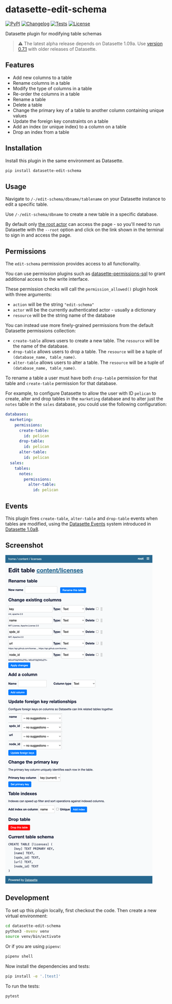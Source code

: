 # datasette-edit-schema

[![PyPI](https://img.shields.io/pypi/v/datasette-edit-schema.svg)](https://pypi.org/project/datasette-edit-schema/)
[![Changelog](https://img.shields.io/github/v/release/simonw/datasette-edit-schema?include_prereleases&label=changelog)](https://github.com/simonw/datasette-edit-schema/releases)
[![Tests](https://github.com/simonw/datasette-edit-schema/workflows/Test/badge.svg)](https://github.com/simonw/datasette-edit-schema/actions?query=workflow%3ATest)
[![License](https://img.shields.io/badge/license-Apache%202.0-blue.svg)](https://github.com/simonw/datasette-edit-schema/blob/master/LICENSE)

Datasette plugin for modifying table schemas

> :warning: The latest alpha release depends on Datasette 1.09a. Use [version 0.7.1](https://github.com/simonw/datasette-edit-schema/blob/0.7.1/README.md) with older releases of Datasette.

## Features

* Add new columns to a table
* Rename columns in a table
* Modify the type of columns in a table
* Re-order the columns in a table
* Rename a table
* Delete a table
* Change the primary key of a table to another column containing unique values
* Update the foreign key constraints on a table
* Add an index (or unique index) to a column on a table
* Drop an index from a table

## Installation

Install this plugin in the same environment as Datasette.
```bash
pip install datasette-edit-schema
```
## Usage

Navigate to `/-/edit-schema/dbname/tablename` on your Datasette instance to edit a specific table.

Use `/-/edit-schema/dbname` to create a new table in a specific database.

By default only [the root actor](https://datasette.readthedocs.io/en/stable/authentication.html#using-the-root-actor) can access the page - so you'll need to run Datasette with the `--root` option and click on the link shown in the terminal to sign in and access the page.

## Permissions

The `edit-schema` permission provides access to all functionality.

You can use permission plugins such as [datasette-permissions-sql](https://github.com/simonw/datasette-permissions-sql) to grant additional access to the write interface.

These permission checks will call the `permission_allowed()` plugin hook with three arguments:

- `action` will be the string `"edit-schema"`
- `actor` will be the currently authenticated actor - usually a dictionary
- `resource` will be the string name of the database

You can instead use more finely-grained permissions from the default Datasette permissions collection:

- `create-table` allows users to create a new table. The `resource` will be the name of the database.
- `drop-table` allows users to drop a table. The `resource` will be a tuple of `(database_name, table_name)`.
- `alter-table` allows users to alter a table. The `resource` will be a tuple of `(database_name, table_name)`.

To rename a table a user must have both `drop-table` permission for that table and `create-table` permission for that database.

For example, to configure Datasette to allow the user with ID `pelican` to create, alter and drop tables in the `marketing` database and to alter just the `notes` table in the `sales` database, you could use the following configuration:

```yaml
databases:
  marketing:
    permissions:
      create-table:
        id: pelican
      drop-table:
        id: pelican
      alter-table:
        id: pelican
  sales:
    tables:
      notes:
        permissions:
          alter-table:
            id: pelican
```

## Events

This plugin fires `create-table`, `alter-table` and `drop-table` events when tables are modified, using the [Datasette Events](https://docs.datasette.io/en/latest/events.html) system introduced in [Datasette 1.0a8](https://docs.datasette.io/en/latest/changelog.html#a8-2024-02-07).

## Screenshot

![datasette-edit-schema interface](https://raw.githubusercontent.com/simonw/datasette-edit-schema/main/datasette-edit-schema.png)

## Development

To set up this plugin locally, first checkout the code. Then create a new virtual environment:
```bash
cd datasette-edit-schema
python3 -mvenv venv
source venv/bin/activate
```
Or if you are using `pipenv`:
```bash
pipenv shell
```
Now install the dependencies and tests:
```bash
pip install -e '.[test]'
```
To run the tests:
```bash
pytest
```